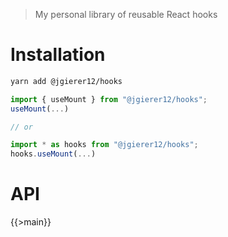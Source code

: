 > My personal library of reusable React hooks

# Installation

```sh
yarn add @jgierer12/hooks
```

```js
import { useMount } from "@jgierer12/hooks";
useMount(...)

// or

import * as hooks from "@jgierer12/hooks";
hooks.useMount(...)
```

# API

{{>main}}
